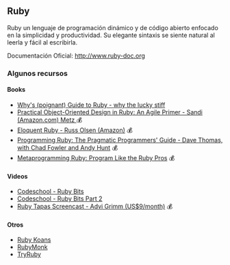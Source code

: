 ## Ruby

Ruby un lenguaje de programación dinámico y de código abierto enfocado en la simplicidad y productividad. Su elegante sintaxis se siente natural al leerla y fácil al escribirla. 

Documentación Oficial: http://www.ruby-doc.org
### Algunos recursos

#### Books
* [Why's (poignant) Guide to Ruby - why the lucky stiff](http://www.rubyinside.com/media/poignant-guide.pdf)
* [Practical Object-Oriented Design in Ruby: An Agile Primer - Sandi (Amazon.com) Metz ](http://www.amazon.com/Practical-Object-Oriented-Design-Ruby-Addison-Wesley/dp/0321721330/ref=sr_1_1?ie=UTF8&qid=1393795210&sr=8-1&keywords=practical+object-oriented+design+in+ruby) :moneybag:
* [Eloquent Ruby - Russ Olsen (Amazon)](http://www.amazon.com/Eloquent-Ruby-Addison-Wesley-Professional-Series/dp/0321584104/ref=sr_1_3?ie=UTF8&qid=1393795210&sr=8-3&keywords=practical+object-oriented+design+in+ruby) :moneybag:
* [Programming Ruby: The Pragmatic Programmers' Guide - Dave Thomas, with Chad Fowler and Andy Hunt](http://pragprog.com/book/ruby/programming-ruby) :moneybag:
* [Metaprogramming Ruby: Program Like the Ruby Pros](http://www.amazon.com/Metaprogramming-Ruby-Program-Like-Pros/dp/1934356476) :moneybag:
  
#### Videos
* [Codeschool - Ruby Bits](https://www.codeschool.com/courses/ruby-bits)
* [Codeschool - Ruby Bits Part 2](https://www.codeschool.com/courses/ruby-bits-part-2)
* [Ruby Tapas Screencast - Advi Grimm (US$9/month)](http://www.rubytapas.com/) :moneybag:


#### Otros
* [Ruby Koans](http://rubykoans.com/)
* [RubyMonk](http://rubymonk.com/)
* [TryRuby](http://tryruby.org/)

